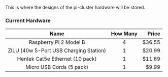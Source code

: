 This is where the designs of the pi-cluster hardware will be stored.

### Current Hardware

| Name                                   | How Many | Price  |
|:--------------------------------------:|:--------:| ------:|
| Raspberry Pi 2 Model B                 | 4        | $36.55 |
| ZILU (40w 5-Port USB Charging Station) | 1        | $20.99 |
| Hentek Cat5e Ethernet (10 pack)        | 1        | $11.69 |
| Micro USB Cords (5 pack)               | 1        |  $9.99 |
